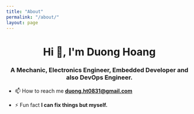 ```yaml
---
title: "About"
permalink: "/about/"
layout: page
---
```

<h1 align="center">Hi 👋, I'm Duong Hoang</h1>
<h3 align="center">A Mechanic, Electronics Engineer, Embedded Developer and also DevOps Engineer.</h3>

- 📫 How to reach me **duong.ht0831@gmail.com**

- ⚡ Fun fact **I can fix things but myself.**


